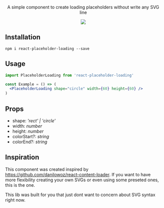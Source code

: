 
<p align="center">A simple component to create loading placeholders without write any SVG line</p>
<p align="center">
  <img src="https://github.com/gabrielbs/react-placeholder-loading/blob/master/example/shapes-example.gif">
</p>

## Installation

```
npm i react-placeholder-loading --save
```

## Usage

```jsx
import PlaceholderLoading from 'react-placeholder-loading'

const Example = () => (
  <PlaceholderLoading shape="circle" width={60} height={60} />
)
```


## Props
 - shape: *'rect' | 'circle'*
 - width: *number*
 - height: *number*
 - colorStart?: *string*
 - colorEnd?: *string*

 ## Inspiration

This component was created inspired by https://github.com/danilowoz/react-content-loader. If you want to have more flexibility creating  your own SVGs or even using some preseted ones, this is the one.

This lib was built for you that just dont want to concern about SVG syntax right now.
